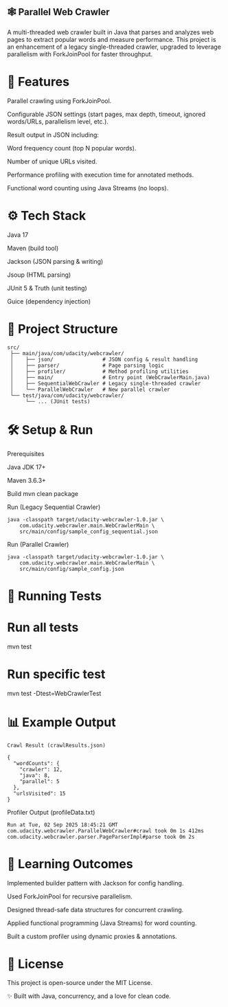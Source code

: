 ## 🕸️ Parallel Web Crawler

A multi-threaded web crawler built in Java that parses and analyzes web pages to extract popular words and measure performance.
This project is an enhancement of a legacy single-threaded crawler, upgraded to leverage parallelism with ForkJoinPool for faster throughput.

# 🚀 Features

Parallel crawling using ForkJoinPool.

Configurable JSON settings (start pages, max depth, timeout, ignored words/URLs, parallelism level, etc.).

Result output in JSON including:

Word frequency count (top N popular words).

Number of unique URLs visited.

Performance profiling with execution time for annotated methods.

Functional word counting using Java Streams (no loops).

# ⚙️ Tech Stack

Java 17

Maven (build tool)

Jackson (JSON parsing & writing)

Jsoup (HTML parsing)

JUnit 5 & Truth (unit testing)

Guice (dependency injection)

# 📂 Project Structure
```
src/
 ├── main/java/com/udacity/webcrawler/
 │    ├── json/                # JSON config & result handling
 │    ├── parser/              # Page parsing logic
 │    ├── profiler/            # Method profiling utilities
 │    ├── main/                # Entry point (WebCrawlerMain.java)
 │    ├── SequentialWebCrawler # Legacy single-threaded crawler
 │    └── ParallelWebCrawler   # New parallel crawler
 └── test/java/com/udacity/webcrawler/
      └── ... (JUnit tests)
```

# 🛠️ Setup & Run
Prerequisites

Java JDK 17+

Maven 3.6.3+

Build
mvn clean package

Run (Legacy Sequential Crawler)
```
java -classpath target/udacity-webcrawler-1.0.jar \
    com.udacity.webcrawler.main.WebCrawlerMain \
    src/main/config/sample_config_sequential.json
```

Run (Parallel Crawler)
```
java -classpath target/udacity-webcrawler-1.0.jar \
    com.udacity.webcrawler.main.WebCrawlerMain \
    src/main/config/sample_config.json
```

# 🧪 Running Tests
# Run all tests
mvn test

# Run specific test
mvn test -Dtest=WebCrawlerTest

# 📊 Example Output
```
Crawl Result (crawlResults.json)

{
  "wordCounts": {
    "crawler": 12,
    "java": 8,
    "parallel": 5
  },
  "urlsVisited": 15
}
```

Profiler Output (profileData.txt)
```
Run at Tue, 02 Sep 2025 18:45:21 GMT
com.udacity.webcrawler.ParallelWebCrawler#crawl took 0m 1s 412ms
com.udacity.webcrawler.parser.PageParserImpl#parse took 0m 2s 
```

# 📌 Learning Outcomes

Implemented builder pattern with Jackson for config handling.

Used ForkJoinPool for recursive parallelism.

Designed thread-safe data structures for concurrent crawling.

Applied functional programming (Java Streams) for word counting.

Built a custom profiler using dynamic proxies & annotations.

# 📄 License

This project is open-source under the MIT License.

✨ Built with Java, concurrency, and a love for clean code.
